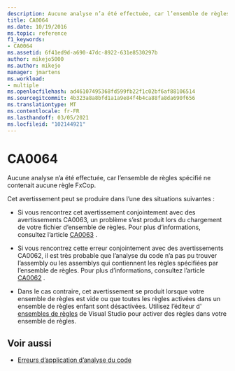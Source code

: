 ```yaml
---
description: Aucune analyse n’a été effectuée, car l’ensemble de règles spécifié ne contenait aucune règle FxCop.
title: CA0064
ms.date: 10/19/2016
ms.topic: reference
f1_keywords:
- CA0064
ms.assetid: 6f41ed9d-a690-47dc-8922-631e8530297b
author: mikejo5000
ms.author: mikejo
manager: jmartens
ms.workload:
- multiple
ms.openlocfilehash: ad46107495368fd599fb22f1c02bf6af88106514
ms.sourcegitcommit: 4b323a8a8bfd1a1a9e84f4b4ca88fa8da690f656
ms.translationtype: MT
ms.contentlocale: fr-FR
ms.lasthandoff: 03/05/2021
ms.locfileid: "102144921"
---
```

# <a name="ca0064"></a>CA0064

Aucune analyse n’a été effectuée, car l’ensemble de règles spécifié ne contenait aucune règle FxCop.

Cet avertissement peut se produire dans l’une des situations suivantes :

- Si vous rencontrez cet avertissement conjointement avec des avertissements CA0063, un problème s’est produit lors du chargement de votre fichier d’ensemble de règles. Pour plus d’informations, consultez l’article [CA0063](ca0063.md) .

- Si vous rencontrez cette erreur conjointement avec des avertissements CA0062, il est très probable que l’analyse du code n’a pas pu trouver l’assembly ou les assemblys qui contiennent les règles spécifiées par l’ensemble de règles. Pour plus d’informations, consultez l’article [CA0062](ca0062.md) .

- Dans le cas contraire, cet avertissement se produit lorsque votre ensemble de règles est vide ou que toutes les règles activées dans un ensemble de règles enfant sont désactivées. Utilisez l’éditeur d' [ensembles de règles](../code-quality/working-in-the-code-analysis-rule-set-editor.md) de Visual Studio pour activer des règles dans votre ensemble de règles.

## <a name="see-also"></a>Voir aussi

- [Erreurs d’application d’analyse du code](../code-quality/code-analysis-application-errors.md)
